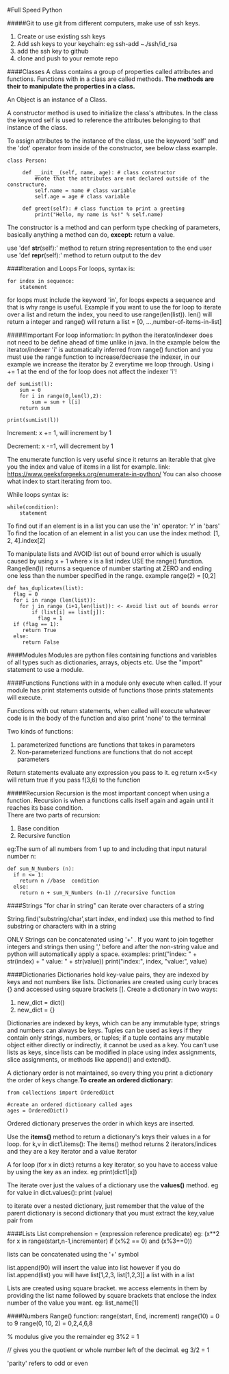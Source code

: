 #Full Speed Python

#####Git
to use git from different computers, make use of ssh keys.  
1. Create or use existing ssh keys
2. Add ssh keys to your keychain: eg ssh-add ~./ssh/id_rsa
3. add the ssh key to github
4. clone and push to your remote repo

####Classes
A class contains a group of properties called attributes and functions.  Functions with in a 
class are called methods. **The methods are their to manipulate the properties in a class.**

An Object is an instance of a Class.

A constructor method is used to initialize the class's attributes. In the class the keyword self
is used to reference the attributes belonging to that instance of the class.

To assign attributes to the instance of the class, use the keyword 'self' and the 'dot' operator 
from inside of the constructor, see below class example.

```
class Person:

     def __init__(self, name, age): # class constructor
         #note that the attributes are not declared outside of the constructure.
         self.name = name # class variable
         self.age = age # class variable

     def greet(self): # class function to print a greeting
         print("Hello, my name is %s!" % self.name)
```

The constructor is a method and can perform type checking of parameters, basically anything a 
method can do, **except:** return a value.

use 'def __str__(self):' method to return string representation to the end user
use 'def __repr__(self):' method to return output to the dev



 


####Iteration and Loops
For loops, syntax is:
```
for index in sequence:
    statement
```
for loops must include the keyword 'in', for loops expects a sequence and that
is why range is useful.  Example if you want to use the for loop to iterate over
a list and return the index, you need to use range(len(list)). len() will return 
a integer and range() will return a list = [0, ...,number-of-items-in-list]

#####Important For loop information:
In python the iterator/indexer does not need to be define ahead of time unlike in java.
In the example below the iterator/indexer 'i' is automatically inferred from range() function
and you must use the range function to increase/decrease the indexer, in our example we 
increase the iterator by 2 everytime we loop through.  Using i += 1 at the end of the for loop
does not affect the indexer 'i'!
```
def sumList(l):
    sum = 0
    for i in range(0,len(l),2):
        sum = sum + l[i]
    return sum

print(sumList(l))
```

Increment:
x += 1, will increment by 1

Decrement:
x -=1, will decrement by 1

The enumerate function is very useful since it returns an iterable that give you the index and value 
of items in a list for example. link: https://www.geeksforgeeks.org/enumerate-in-python/
You can also choose what index to start iterating from too.

While loops syntax is:
```
while(condition):
    statement
```

To find out if an element is in a list you can use the 'in' operator: 'r' in 'bars'
To find the location of an element in a list you can use the index method: [1, 2, 4].index[2]

To manipulate lists and AVOID list out of bound error which is usually caused by using x + 1 where x
is a list index USE the range() function.  Range(len(l)) returns a sequence of number starting at ZERO
and ending one less than the number specified in the range. example range(2) = [0,2]

```
def has_duplicates(list):
  flag = 0
  for i in range (len(list)):
    for j in range (i+1,len(list)): <- Avoid list out of bounds error
        if (list[i] == list[j]):
          flag = 1
  if (flag == 1): 
     return True
  else:
     return False
```

####Modules
Modules are python files containing functions and variables of all types such
as dictionaries, arrays, objects etc.  Use the "import" statement to use a module.

####Functions
Functions with in a module only execute when called.  If your module has print statements
outside of functions those prints statements will execute.

Functions with out return statements, when called will execute whatever
code is in the body of the function and also print 'none' to the terminal

Two kinds of functions: 
1. parameterized functions are functions that takes in parameters
2. Non-parameterized functions are functions that do not accept parameters

Return statements evaluate any expression you pass to it. eg return x<5<y will
return true if you pass f(3,6) to the function

#####Recursion
Recursion is the most important concept when using a function.  Recursion is when a functions 
calls itself again and again until it reaches its base condition.  
There are two parts of recursion:
1. Base condition
2. Recursive function

eg:The sum of all numbers from 1 up to and including that input natural number n:
```
def sum_N_Numbers (n):
  if n <= 1:
    return n //base  condition
  else:
    return n + sum_N_Numbers (n-1) //recursive function
```

####Strings
"for char in string" can iterate over characters of a string

String.find('substring/char',start index, end index) use this method to find substring
or characters with in a string

ONLY Strings can be concatenated using '+' . If you want to join together integers and strings
then using ',' before and after the non-string value and python will automatically apply a space.
examples:
print("index: " + str(index) + " value: " + str(value))
print("index:", index, "value:", value)

####Dictionaries
Dictionaries hold key-value pairs, they are indexed by keys and not numbers like lists. 
Dictionaries are created using curly braces {} and accessed using square brackets [].
Create a dictionary in two ways:
1. new_dict = dict()
2. new_dict = {}

Dictionaries are indexed by keys, which can be any immutable type; strings and numbers can 
always be keys. Tuples can be used as keys if they contain only strings, numbers, or tuples; 
if a tuple contains any mutable object either directly or indirectly, it cannot be used as a key. 
You can’t use lists as keys, since lists can be modified in place using index assignments, slice 
assignments, or methods like append() and extend().

A dictionary order is not maintained, so every thing you print a dictionary the order of
keys change.**To create an ordered dictionary:** 
```
from collections import OrderedDict

#create an ordered dictionary called ages
ages = OrderedDict()
```

Ordered dictionary preserves the order in which keys are inserted.

Use the **items()** method to return a dictionary's keys their values in a for loop. for k,v in dict1.items():
The items() method returns 2 iterators/indices and they are a key iterator and a value iterator

A for loop (for x in dict:) returns a key iterator, so you have to access value by using the key as an index.
eg print(dict1[x])

The iterate over just the values of a dictionary use the **values()** method. 
eg for value in dict.values(): print (value)

to iterate over a nested dictionary, just remember that the value of the parent dictionary is second dictionary 
that you must extract the key,value pair from



####Lists
List comprehension = (expression reference predicate)
eg: (x**2 for x in range(start,n-1,incrementer) if (x%2 == 0) and (x%3==0))

lists can be concatenated using the '+' symbol

list.append(90) will insert the value into list however if you do list.append(list) you will
have list[1,2,3, list[1,2,3]] a list with in a list

Lists are created using square bracket.  we access elements in them by providing the list name
followed by square brackets that enclose the index number of the value you want.
eg: list_name[1] 

####Numbers
Range() function: range(start, End, increment)
range(10) = 0 to 9
range(0, 10, 2) = 0,2,4,6,8

% modulus give you the remainder eg 3%2  = 1

// gives you the quotient or whole number left of the decimal. eg 3/2 = 1

'parity' refers to odd or even





